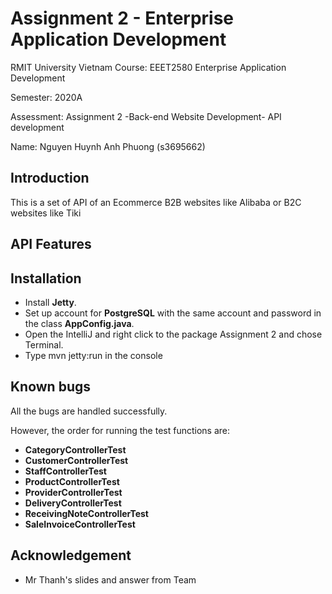 
# Assignment 2 - Enterprise Application Development 


RMIT University Vietnam Course: EEET2580 Enterprise Application Development </br>

Semester: 2020A </br>

Assessment: Assignment 2 -Back-end Website Development- API development</br>

Name: Nguyen Huynh Anh Phuong (s3695662)


## Introduction

This is a set of API of an Ecommerce B2B websites like Alibaba or B2C websites like Tiki
  
## API Features


 
## Installation

* Install **Jetty**.
* Set up account for **PostgreSQL** with the same account and password in the class **AppConfig.java**.
* Open the IntelliJ and right click to the package Assignment 2 and chose Terminal.
* Type mvn jetty:run in the console

## Known bugs

All the bugs are handled successfully.

However, the order for running the test functions are:

* **CategoryControllerTest**
* **CustomerControllerTest**
* **StaffControllerTest**
* **ProductControllerTest**
* **ProviderControllerTest**
* **DeliveryControllerTest**
* **ReceivingNoteControllerTest**
* **SaleInvoiceControllerTest**

## Acknowledgement

* Mr Thanh's slides and answer from Team

